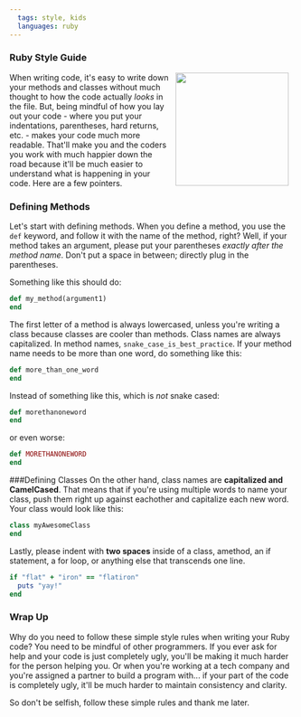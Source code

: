 ```yaml
---
  tags: style, kids
  languages: ruby
---
```


### Ruby Style Guide
<img src="https://after-school-assets.s3.amazonaws.com/style.png" width="200px" align="right" hspace="10"> When writing code, it's easy to write down your methods and classes without much thought to how the code actually *looks* in the file. But, being mindful of how you lay out your code - where you put your indentations, parentheses, hard returns, etc. - makes your code much more readable. That'll make you and the coders you work with much happier down the road because it'll be much easier to understand what is happening in your code. Here are a few pointers.

### Defining Methods
Let's start with defining methods. When you define a method, you use the `def` keyword, and follow it with the name of the method, right? Well, if your method takes an argument, please put your parentheses *exactly after the method name*. Don't put a space in between; directly plug in the parentheses.

Something like this should do: 

```ruby
def my_method(argument1)
end
```

The first letter of a method is always lowercased, unless you're writing a class because classes are cooler than methods. Class names are always capitalized. In method names, `snake_case_is_best_practice`. If your method name needs to be more than one word, do something like this:

```ruby
def more_than_one_word
end
```

Instead of something like this, which is _not_ snake cased:

```ruby
def morethanoneword
end
```

or even worse:

```ruby
def MORETHANONEWORD
end
```
###Defining Classes
On the other hand, class names are **capitalized and CamelCased**. That means that if you're using multiple words to name your class, push them right up against eachother and capitalize each new word. Your class would look like this:
```ruby
class myAwesomeClass
end
```

Lastly, please indent with **two spaces** inside of a class, amethod, an if statement, a for loop, or anything else that transcends one line.

```ruby
if "flat" + "iron" == "flatiron"
  puts "yay!"
end
```
### Wrap Up
Why do you need to follow these simple style rules when writing your Ruby code? You need to be mindful of other programmers. If you ever ask for help and your code is just completely ugly, you'll be making it much harder for the person helping you. Or when you're working at a tech company and you're assigned a partner to build a program with... if your part of the code is completely ugly, it'll be much harder to maintain consistency and clarity.

So don't be selfish, follow these simple rules and thank me later. 


